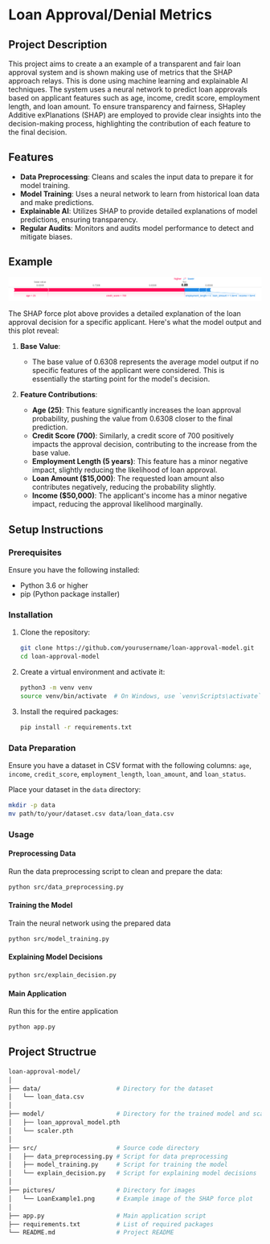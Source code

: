 # Loan Approval/Denial Metrics

## Project Description

This project aims to create a an example of a transparent and fair loan approval system and is shown making use of metrics that the SHAP approach relays. This is done  using machine learning and explainable AI techniques. The system uses a neural network to predict loan approvals based on applicant features such as age, income, credit score, employment length, and loan amount. To ensure transparency and fairness, SHapley Additive exPlanations (SHAP) are employed to provide clear insights into the decision-making process, highlighting the contribution of each feature to the final decision.

## Features

- **Data Preprocessing**: Cleans and scales the input data to prepare it for model training.
- **Model Training**: Uses a neural network to learn from historical loan data and make predictions.
- **Explainable AI**: Utilizes SHAP to provide detailed explanations of model predictions, ensuring transparency.
- **Regular Audits**: Monitors and audits model performance to detect and mitigate biases.


## Example

![Loan Example](pictures/LoanExample1.png)

The SHAP force plot above provides a detailed explanation of the loan approval decision for a specific applicant. Here's what the model output and this plot reveal:

1. **Base Value**:
    - The base value of 0.6308 represents the average model output if no specific features of the applicant were considered. This is essentially the starting point for the model's decision.

2. **Feature Contributions**:
    - **Age (25)**: This feature significantly increases the loan approval probability, pushing the value from 0.6308 closer to the final prediction.
    - **Credit Score (700)**: Similarly, a credit score of 700 positively impacts the approval decision, contributing to the increase from the base value.
    - **Employment Length (5 years)**: This feature has a minor negative impact, slightly reducing the likelihood of loan approval.
    - **Loan Amount ($15,000)**: The requested loan amount also contributes negatively, reducing the probability slightly.
    - **Income ($50,000)**: The applicant's income has a minor negative impact, reducing the approval likelihood marginally.

## Setup Instructions

### Prerequisites

Ensure you have the following installed:

- Python 3.6 or higher
- pip (Python package installer)

### Installation

1. Clone the repository:

    ```bash
    git clone https://github.com/yourusername/loan-approval-model.git
    cd loan-approval-model
    ```

2. Create a virtual environment and activate it:

    ```bash
    python3 -m venv venv
    source venv/bin/activate  # On Windows, use `venv\Scripts\activate`
    ```

3. Install the required packages:

    ```bash
    pip install -r requirements.txt
    ```

### Data Preparation

Ensure you have a dataset in CSV format with the following columns: `age`, `income`, `credit_score`, `employment_length`, `loan_amount`, and `loan_status`.

Place your dataset in the `data` directory:

```bash
mkdir -p data
mv path/to/your/dataset.csv data/loan_data.csv
```

### Usage

#### Preprocessing Data
Run the data preprocessing script to clean and prepare the data:

```bash
python src/data_preprocessing.py
```

#### Training the Model
Train the neural network using the prepared data

```bash
python src/model_training.py
```

#### Explaining Model Decisions

```bash
python src/explain_decision.py
```

#### Main Application
Run this for the entire application
```bash
python app.py
```


## Project Structrue
```bash
loan-approval-model/
│
├── data/                     # Directory for the dataset
│   └── loan_data.csv
│
├── model/                    # Directory for the trained model and scaler
│   ├── loan_approval_model.pth
│   └── scaler.pth
│
├── src/                      # Source code directory
│   ├── data_preprocessing.py # Script for data preprocessing
│   ├── model_training.py     # Script for training the model
│   └── explain_decision.py   # Script for explaining model decisions
│
├── pictures/                 # Directory for images
│   └── LoanExample1.png      # Example image of the SHAP force plot
│
├── app.py                    # Main application script
├── requirements.txt          # List of required packages
└── README.md                 # Project README
```


